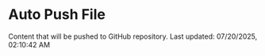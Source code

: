 # Auto Push File

Content that will be pushed to GitHub repository.
Last updated: 07/20/2025, 02:10:42 AM